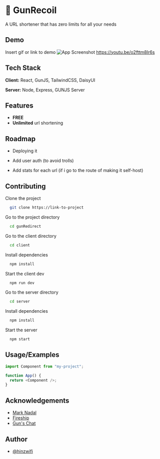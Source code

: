 # 🔫 GunRecoil

A URL shortener that has zero limits for all your needs

## Demo

Insert gif or link to demo
![App Screenshot](https://youtu.be/o2fttm8Ir6s)
https://youtu.be/o2fttm8Ir6s

## Tech Stack

**Client:** React, GunJS, TailwindCSS, DaisyUI

**Server:** Node, Express, GUNJS Server

## Features

- **FREE**
- **Unlimited** url shortening

## Roadmap

- Deploying it

- Add user auth (to avoid trolls)

- Add stats for each url (if i go to the route of making it self-host)

## Contributing

Clone the project

```bash
  git clone https://link-to-project
```

Go to the project directory

```bash
  cd gunRedirect
```

Go to the client directory

```bash
  cd client
```

Install dependencies

```bash
  npm install
```

Start the client dev

```bash
  npm run dev
```

Go to the server directory

```bash
  cd server
```

Install dependencies

```bash
  npm install
```

Start the server

```bash
  npm start
```

## Usage/Examples

```javascript
import Component from "my-project";

function App() {
  return <Component />;
}
```

## Acknowledgements

- [Mark Nadal](https://awesomeopensource.com/project/elangosundar/awesome-README-templates)
- [Fireship](https://github.com/matiassingers/awesome-readme)
- [Gun's Chat](https://bulldogjob.com/news/449-how-to-write-a-good-readme-for-your-github-project)

## Author

- [@hinzwifi](https://www.github.com/hinzwifi)
